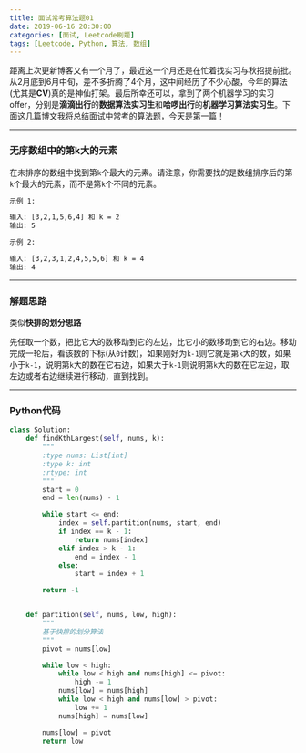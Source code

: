 ```yaml
---
title: 面试常考算法题01
date: 2019-06-16 20:30:00
categories: [面试, Leetcode刷题]
tags: [Leetcode, Python, 算法, 数组]
---
```


距离上次更新博客又有一个月了，最近这一个月还是在忙着找实习与秋招提前批。从2月底到6月中旬，差不多折腾了4个月，这中间经历了不少心酸，今年的算法(尤其是**CV**)真的是神仙打架。最后所幸还可以，拿到了两个机器学习的实习offer，分别是**滴滴出行**的**数据算法实习生**和**哈啰出行**的**机器学习算法实习生**。下面这几篇博文我将总结面试中常考的算法题，今天是第一篇！
<!--more-->

---

### 无序数组中的第k大的元素

在未排序的数组中找到第`k`个最大的元素。请注意，你需要找的是数组排序后的第 `k`个最大的元素，而不是第`k`个不同的元素。

```html
示例 1:

输入: [3,2,1,5,6,4] 和 k = 2
输出: 5

示例 2:

输入: [3,2,3,1,2,4,5,5,6] 和 k = 4
输出: 4

```

---

### 解题思路

类似**快排的划分思路**

先任取一个数，把比它大的数移动到它的左边，比它小的数移动到它的右边。移动完成一轮后，看该数的下标(从`0`计数)，如果刚好为`k-1`则它就是第`k`大的数，如果小于`k-1`，说明第`k`大的数在它右边，如果大于`k-1`则说明第`k`大的数在它左边，取左边或者右边继续进行移动，直到找到。


---

### Python代码

```Python
class Solution:
    def findKthLargest(self, nums, k):
        """
        :type nums: List[int]
        :type k: int
        :rtype: int
        """    
        start = 0
        end = len(nums) - 1

        while start <= end:
            index = self.partition(nums, start, end)
            if index == k - 1:
                return nums[index]
            elif index > k - 1:
                end = index - 1
            else:
                start = index + 1

        return -1


    def partition(self, nums, low, high):
        """
        基于快排的划分算法
        """   
        pivot = nums[low]

        while low < high:
            while low < high and nums[high] <= pivot:
                high -= 1
            nums[low] = nums[high]
            while low < high and nums[low] > pivot:
                low += 1
            nums[high] = nums[low]

        nums[low] = pivot
        return low
```
